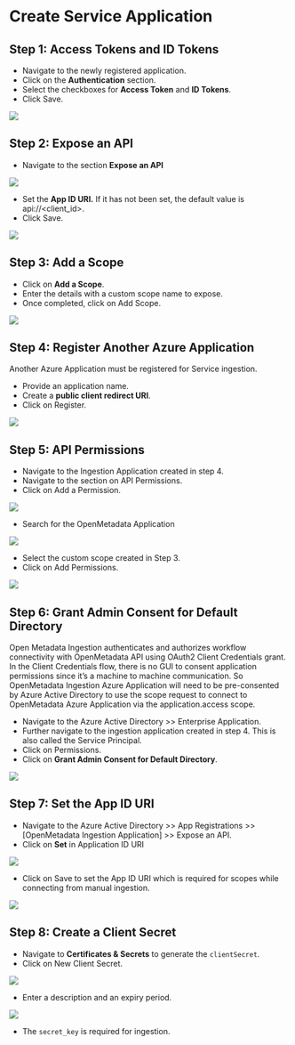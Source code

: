 # Create Service Application

## Step 1: Access Tokens and ID Tokens

* Navigate to the newly registered application.
* Click on the **Authentication** section.
* Select the checkboxes for **Access Token** and **ID Tokens**.
* Click Save.

![](<../../../../.gitbook/assets/image (34).png>)

## Step 2: Expose an API

* Navigate to the section **Expose an API**

![](<../../../../.gitbook/assets/image (81).png>)

* Set the **App ID URI.** If it has not been set, the default value is api://\<client\_id>.
* Click Save.

![](<../../../../.gitbook/assets/image (49).png>)

## Step 3: Add a Scope

* Click on **Add a Scope**.
* Enter the details with a custom scope name to expose.
* Once completed, click on Add Scope.

![](<../../../../.gitbook/assets/image (105).png>)

## Step 4: Register Another Azure Application

Another Azure Application must be registered for Service ingestion.

* Provide an application name.
* Create a **public client redirect URI**.
* Click on Register.

![](<../../../../.gitbook/assets/image (45).png>)

## Step 5: **API Permissions**

* Navigate to the Ingestion Application created in step 4.
* Navigate to the section on API Permissions.
* Click on Add a Permission.

![](<../../../../.gitbook/assets/image (91).png>)

* Search for the OpenMetadata Application

![](<../../../../.gitbook/assets/image (18).png>)

* Select the custom scope created in Step 3.
* Click on Add Permissions.

![](<../../../../.gitbook/assets/image (43).png>)

## Step 6: Grant Admin Consent for Default Directory

Open Metadata Ingestion authenticates and authorizes workflow connectivity with OpenMetadata API using OAuth2 Client Credentials grant. In the Client Credentials flow, there is no GUI to consent application permissions since it’s a machine to machine communication. So OpenMetadata Ingestion Azure Application will need to be pre-consented by Azure Active Directory to use the scope request to connect to OpenMetadata Azure Application via the application.access scope.

* Navigate to the Azure Active Directory >> Enterprise Application.
* Further navigate to the ingestion application created in step 4. This is also called the Service Principal.
* Click on Permissions.
* Click on **Grant Admin Consent for Default Directory**.

![](<../../../../.gitbook/assets/image (102) (2).png>)

## Step 7: Set the App ID URI

* Navigate to the Azure Active Directory >> App Registrations >> \[OpenMetadata Ingestion Application] >> Expose an API.
* Click on **Set** in Application ID URI

![](<../../../../.gitbook/assets/image (93).png>)

* Click on Save to set the App ID URI which is required for scopes while connecting from manual ingestion.

![](<../../../../.gitbook/assets/image (61).png>)

## Step 8: Create a Client Secret

* Navigate to **Certificates & Secrets** to generate the `clientSecret`.
* Click on New Client Secret.

![](<../../../../.gitbook/assets/image (72).png>)

* Enter a description and an expiry period.

![](<../../../../.gitbook/assets/image (101).png>)

* The `secret_key` is required for ingestion.
